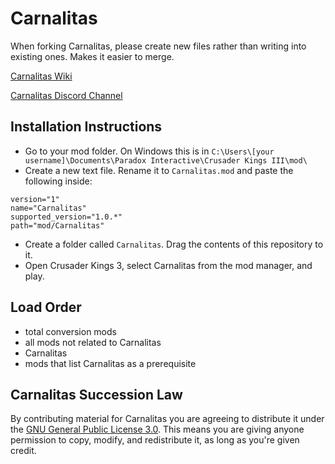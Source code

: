 # Carnalitas

When forking Carnalitas, please create new files rather than writing into existing ones. Makes it easier to merge.

[Carnalitas Wiki](https://github.com/cherisong/Carnalitas/wiki)

[Carnalitas Discord Channel](https://discord.gg/fYWeGVd)

## Installation Instructions

* Go to your mod folder. On Windows this is in `C:\Users\[your username]\Documents\Paradox Interactive\Crusader Kings III\mod\`
* Create a new text file. Rename it to `Carnalitas.mod` and paste the following inside:
```
version="1"
name="Carnalitas"
supported_version="1.0.*"
path="mod/Carnalitas"
```
* Create a folder called `Carnalitas`. Drag the contents of this repository to it.
* Open Crusader Kings 3, select Carnalitas from the mod manager, and play.

## Load Order

* total conversion mods
* all mods not related to Carnalitas
* Carnalitas
* mods that list Carnalitas as a prerequisite

## Carnalitas Succession Law
By contributing material for Carnalitas you are agreeing to distribute it under the [GNU General Public License 3.0](https://www.gnu.org/licenses/gpl-3.0.en.html).
This means you are giving anyone permission to copy, modify, and redistribute it, as long as you're given credit.
